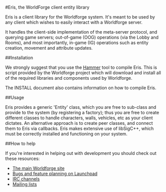 #Eris, the WorldForge client entity library

Eris is a client library for the Worldforge system. It's meant to be used by
any client which wishes to easily interact with a Worldforge server.

It handles the client-side implementation of the meta-server protocol, and
querying game servers; out-of-game (OOG) operations (via the Lobby and Rooms), 
and most importantly, in-game (IG) operations such as entity creation, movement 
and attribute updates.

##Installation

We strongly suggest that you use the [Hammer](http://wiki.worldforge.org/wiki/Hammer_Script "The Hammer script") tool to compile Eris.
This is script provided by the Worldforge project which will download and install all of the required libraries and components used by Worldforge.

The INSTALL document also contains information on how to compile Eris.

##Usage

Eris provides a generic 'Entity' class, which you are free to sub-class and
provide to the system (by registering a factory); thus you are free to create
different classes to handle characters, walls, vehicles, etc as your client
dictates. An alternative approach is to create peer classes, and connect them
to Eris via callbacks. Eris makes extensive use of libSigC++, which must be
correctly installed and functioning on your system.

##How to help

If you're interested in helping out with development you should check out these resources:

* [The main Worldforge site](http://worldforge.org/ "The main Worldforge site")
* [Bugs and feature planning on Launchpad](https://launchpad.net/eris "Eris Launchpad entry")
* [IRC channels](http://worldforge.org/doc/irc "IRC channels")
* [Mailing lists](http://mail.worldforge.org/lists/listinfo/ "Mailing lists")
